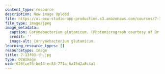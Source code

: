 ```yaml
---
content_type: resource
description: New image Upload
file: https://ol-ocw-studio-app-production.s3.amazonaws.com/courses/7-13-experimental-microbial-genetics-fall-2003/626fce76be44ec53771a6a15d2a8c4a1_7-13f03-th.jpg
file_type: image/jpeg
image_metadata:
  caption: Corynebacterium glutamicum. (Photomicrograph courtesy of Dr. Philip Lessard.)
  credit: ''
  image-alt: Cornynebacterium glutamicum.
learning_resource_types: []
resourcetype: Image
title: 7-13f03-th.jpg
type: OCWImage
uid: 626fce76-be44-ec53-771a-6a15d2a8c4a1
---
```

